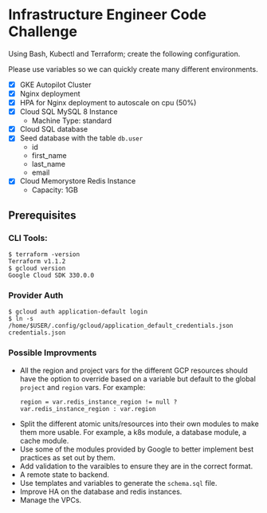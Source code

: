# Infrastructure Engineer Code Challenge

Using Bash, Kubectl and Terraform; create the following configuration.

Please use variables so we can quickly create many different environments.

- [x] GKE Autopilot Cluster
- [x] Nginx deployment
- [x] HPA for Nginx deployment to autoscale on cpu (50%)
- [x] Cloud SQL MySQL 8 Instance
  - Machine Type: standard
- [x] Cloud SQL database
- [x] Seed database with the table `db.user`
  - id
  - first_name
  - last_name
  - email
- [x] Cloud Memorystore Redis Instance
  - Capacity: 1GB

## Prerequisites
### CLI Tools:
```
$ terraform -version
Terraform v1.1.2
$ gcloud version
Google Cloud SDK 330.0.0
```
### Provider Auth
```
$ gcloud auth application-default login
$ ln -s /home/$USER/.config/gcloud/application_default_credentials.json credentials.json
```

### Possible Improvments
- All the region and project vars for the different GCP resources should have the option to override based on a variable but default to the global `project` and `region` vars. For example:
  ```
  region = var.redis_instance_region != null ? var.redis_instance_region : var.region
  ```
- Split the different atomic units/resources into their own modules to make them more usable. For example, a k8s module, a database module, a cache module.
- Use some of the modules provided by Google to better implement best practices as set out by them.
- Add validation to the varaibles to ensure they are in the correct format.
- A remote state to backend.
- Use templates and variables to generate the `schema.sql` file.
- Improve HA on the database and redis instances.
- Manage the VPCs.